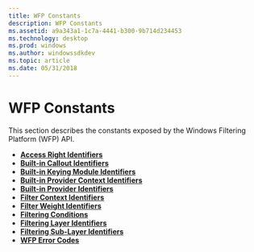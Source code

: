 ```yaml
---
title: WFP Constants
description: WFP Constants
ms.assetid: a9a343a1-1c7a-4441-b300-9b714d234453
ms.technology: desktop
ms.prod: windows
ms.author: windowssdkdev
ms.topic: article
ms.date: 05/31/2018
---
```


# WFP Constants

This section describes the constants exposed by the Windows Filtering Platform (WFP) API.

-   [**Access Right Identifiers**](access-right-identifiers.md)
-   [**Built-in Callout Identifiers**](built-in-callout-identifiers.md)
-   [**Built-in Keying Module Identifiers**](built-in-keying-module-identifiers.md)
-   [**Built-in Provider Context Identifiers**](built-in-provider-context-identifiers.md)
-   [**Built-in Provider Identifiers**](built-in-provider-identifiers.md)
-   [**Filter Context Identifiers**](filter-context-identifiers.md)
-   [**Filter Weight Identifiers**](filter-weight-identifiers.md)
-   [**Filtering Conditions**](filtering-conditions.md)
-   [**Filtering Layer Identifiers**](management-filtering-layer-identifiers-.md)
-   [**Filtering Sub-Layer Identifiers**](management-filtering-sublayer-identifiers.md)
-   [**WFP Error Codes**](wfp-error-codes.md)

 

 




